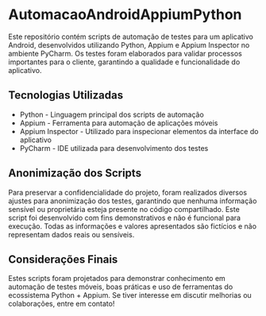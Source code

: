 # AutomacaoAndroidAppiumPython
Este repositório contém scripts de automação de testes para um aplicativo Android, desenvolvidos utilizando Python, Appium e Appium Inspector no ambiente PyCharm. Os testes foram elaborados para validar processos importantes para o cliente, garantindo a qualidade e funcionalidade do aplicativo.

## Tecnologias Utilizadas
- Python - Linguagem principal dos scripts de automação
- Appium - Ferramenta para automação de aplicações móveis
- Appium Inspector - Utilizado para inspecionar elementos da interface do aplicativo
- PyCharm - IDE utilizada para desenvolvimento dos testes

## Anonimização dos Scripts
Para preservar a confidencialidade do projeto, foram realizados diversos ajustes para anonimização dos testes, garantindo que nenhuma informação sensível ou proprietária esteja presente no código compartilhado. Este script foi desenvolvido com fins demonstrativos e não é funcional para execução. Todas as informações e valores apresentados são fictícios e não representam dados reais ou sensíveis.

## Considerações Finais
Estes scripts foram projetados para demonstrar conhecimento em automação de testes móveis, boas práticas e uso de ferramentas do ecossistema Python + Appium. Se tiver interesse em discutir melhorias ou colaborações, entre em contato!
